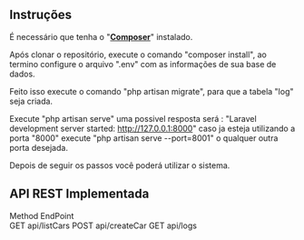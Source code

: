 ## Instruções

É necessário que tenha o "**[Composer](https://getcomposer.org/)**" instalado.

Após clonar o repositório, execute o comando "composer install", ao termino configure o arquivo ".env" com as informações de sua base de dados.

Feito isso execute o comando "php artisan migrate", para que a tabela "log" seja criada.

Execute "php artisan serve" uma possivel resposta será : "Laravel development server started: <http://127.0.0.1:8000>" caso ja esteja utilizando a porta "8000" execute "php artisan serve --port=8001" o qualquer outra porta desejada.

Depois de seguir os passos você poderá utilizar o sistema.

## API REST Implementada

Method  EndPoint  
GET     api/listCars
POST    api/createCar
GET     api/logs

